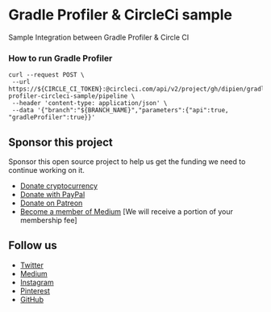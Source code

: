# Gradle Profiler & CircleCi sample
Sample Integration between Gradle Profiler & Circle CI


### How to run Gradle Profiler

```
curl --request POST \
 --url https://${CIRCLE_CI_TOKEN}:@circleci.com/api/v2/project/gh/dipien/gradle-profiler-circleci-sample/pipeline \
 --header 'content-type: application/json' \
 --data '{"branch":"${BRANCH_NAME}","parameters":{"api":true, "gradleProfiler":true}}'
 ```

## Sponsor this project

Sponsor this open source project to help us get the funding we need to continue working on it.

* [Donate cryptocurrency](http://coinbase.dipien.com/)
* [Donate with PayPal](http://paypal.dipien.com/)
* [Donate on Patreon](http://patreon.dipien.com/)
* [Become a member of Medium](https://maxirosson.medium.com/membership) [We will receive a portion of your membership fee]

## Follow us
* [Twitter](http://twitter.dipien.com)
* [Medium](http://medium.dipien.com)
* [Instagram](http://instagram.dipien.com)
* [Pinterest](http://pinterest.dipien.com)
* [GitHub](http://github.dipien.com)
